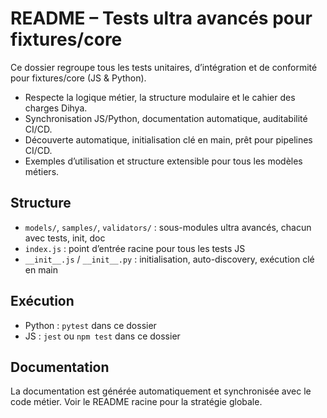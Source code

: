 # README – Tests ultra avancés pour fixtures/core

Ce dossier regroupe tous les tests unitaires, d’intégration et de conformité pour fixtures/core (JS & Python).

- Respecte la logique métier, la structure modulaire et le cahier des charges Dihya.
- Synchronisation JS/Python, documentation automatique, auditabilité CI/CD.
- Découverte automatique, initialisation clé en main, prêt pour pipelines CI/CD.
- Exemples d’utilisation et structure extensible pour tous les modèles métiers.

## Structure
- `models/`, `samples/`, `validators/` : sous-modules ultra avancés, chacun avec tests, init, doc
- `index.js` : point d’entrée racine pour tous les tests JS
- `__init__.js` / `__init__.py` : initialisation, auto-discovery, exécution clé en main

## Exécution
- Python : `pytest` dans ce dossier
- JS : `jest` ou `npm test` dans ce dossier

## Documentation
La documentation est générée automatiquement et synchronisée avec le code métier. Voir le README racine pour la stratégie globale.
